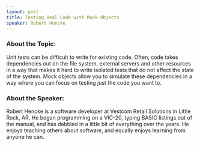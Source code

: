 ```yaml
---
layout: post
title: Testing Real Code with Mock Objects
speaker: Robert Hencke
---
```


### About the Topic: 
 Unit tests can be difficult to write for existing code. Often, code takes dependencies out on the file system, external servers and other resources in a way that makes it hard to write isolated tests that do not affect the state of the system. Mock objects allow you to simulate these dependencies in a way where you can focus on testing just the code you want to. 

### About the Speaker:
Robert Hencke is a software developer at Vestcom Retail Solutions in Little Rock, AR. He began programming on a VIC-20, typing BASIC listings out of the manual, and has dabbled in a little bit of everything over the years. He enjoys teaching others about software, and equally enjoys learning from anyone he can.